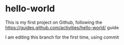 # hello-world
This is my first project on Github, following the https://guides.github.com/activities/hello-world/ guide

I am editing this branch for the first time, using commit
